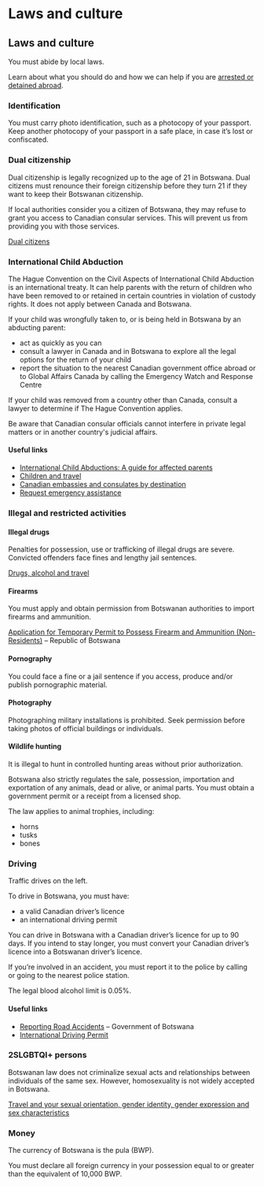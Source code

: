 # Laws and culture

## Laws and culture

You must abide by local laws.

Learn about what you should do and how we can help if you are [arrested or detained abroad](http://travel.gc.ca/assistance/emergency-info/arrest-detention).

### Identification

You must carry photo identification, such as a photocopy of your passport. Keep another photocopy of your passport in a safe place, in case it’s lost or confiscated.

### Dual citizenship

Dual citizenship is legally recognized up to the age of 21 in Botswana. Dual citizens must renounce their foreign citizenship before they turn 21 if they want to keep their Botswanan citizenship.

If local authorities consider you a citizen of Botswana, they may refuse to grant you access to Canadian consular services. This will prevent us from providing you with those services.

[Dual citizens](https://travel.gc.ca/travelling/documents/dual-citizenship)

### International Child Abduction

The Hague Convention on the Civil Aspects of International Child Abduction is an international treaty. It can help parents with the return of children who have been removed to or retained in certain countries in violation of custody rights. It does not apply between Canada and Botswana.

If your child was wrongfully taken to, or is being held in Botswana by an abducting parent:

* act as quickly as you can
* consult a lawyer in Canada and in Botswana to explore all the legal options for the return of your child
* report the situation to the nearest Canadian government office abroad or to Global Affairs Canada by calling the Emergency Watch and Response Centre

If your child was removed from a country other than Canada, consult a lawyer to determine if The Hague Convention applies.

Be aware that Canadian consular officials cannot interfere in private legal matters or in another country's judicial affairs.

#### Useful links

* [International Child Abductions: A guide for affected parents](https://travel.gc.ca/travelling/publications/international-child-abductions)
* [Children and travel](https://travel.gc.ca/travelling/children)
* [Canadian embassies and consulates by destination](https://travel.gc.ca/assistance/embassies-consulates)
* [Request emergency assistance](https://travel.gc.ca/assistance/emergency-assistance)

### Illegal and restricted activities

#### Illegal drugs

Penalties for possession, use or trafficking of illegal drugs are severe. Convicted offenders face fines and lengthy jail sentences.

[Drugs, alcohol and travel](https://travel.gc.ca/travelling/health-safety/drugs)

#### Firearms

You must apply and obtain permission from Botswanan authorities to import firearms and ammunition.

[Application for Temporary Permit to Possess Firearm and Ammunition (Non-Residents)](https://www.gov.bw/public-safety/application-temporary-permit-possess-firearm-and-ammunition-non-residents) – Republic of Botswana

#### Pornography

You could face a fine or a jail sentence if you access, produce and/or publish pornographic material.

#### Photography

Photographing military installations is prohibited. Seek permission before taking photos of official buildings or individuals.

#### Wildlife hunting

It is illegal to hunt in controlled hunting areas without prior authorization.

Botswana also strictly regulates the sale, possession, importation and exportation of any animals, dead or alive, or animal parts. You must obtain a government permit or a receipt from a licensed shop.

The law applies to animal trophies, including:

* horns
* tusks
* bones

### Driving

Traffic drives on the left.

To drive in Botswana, you must have:

* a valid Canadian driver’s licence
* an international driving permit

You can drive in Botswana with a Canadian driver’s licence for up to 90 days. If you intend to stay longer, you must convert your Canadian driver’s licence into a Botswanan driver’s licence.

If you’re involved in an accident, you must report it to the police by calling or going to the nearest police station.

The legal blood alcohol limit is 0.05%.

#### Useful links

* [Reporting Road Accidents](https://www.gov.bw/policing/reporting-road-accidents) – Government of Botswana
* [International Driving Permit](https://travel.gc.ca/travelling/documents/international-driving-permit)

### 2SLGBTQI+ persons

Botswanan law does not criminalize sexual acts and relationships between individuals of the same sex. However, homosexuality is not widely accepted in Botswana.

[Travel and your sexual orientation, gender identity, gender expression and sex characteristics](https://travel.gc.ca/travelling/health-safety/lgbt-travel)

### Money

The currency of Botswana is the pula (BWP).

You must declare all foreign currency in your possession equal to or greater than the equivalent of 10,000 BWP.